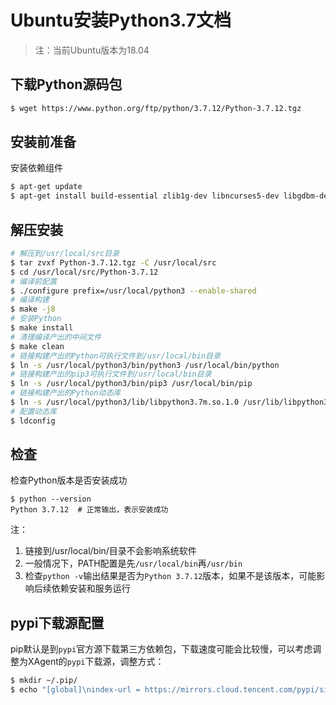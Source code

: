 # Ubuntu安装Python3.7文档
> 注：当前Ubuntu版本为18.04

## 下载Python源码包
```bash
$ wget https://www.python.org/ftp/python/3.7.12/Python-3.7.12.tgz
```
## 安装前准备
安装依赖组件
```bash
$ apt-get update
$ apt-get install build-essential zlib1g-dev libncurses5-dev libgdbm-dev libnss3-dev libssl-dev libsqlite3-dev libreadline-dev libffi-dev wget libbz2-dev tk-dev gcc make
```

## 解压安装
```bash
# 解压到/usr/local/src目录
$ tar zvxf Python-3.7.12.tgz -C /usr/local/src
$ cd /usr/local/src/Python-3.7.12
# 编译前配置
$ ./configure prefix=/usr/local/python3 --enable-shared
# 编译构建
$ make -j8
# 安装Python
$ make install
# 清理编译产出的中间文件
$ make clean
# 链接构建产出的Python可执行文件到/usr/local/bin目录
$ ln -s /usr/local/python3/bin/python3 /usr/local/bin/python
# 链接构建产出的pip3可执行文件到/usr/local/bin目录
$ ln -s /usr/local/python3/bin/pip3 /usr/local/bin/pip
# 链接构建产出的Python动态库
$ ln -s /usr/local/python3/lib/libpython3.7m.so.1.0 /usr/lib/libpython3.7m.so.1.0
# 配置动态库
$ ldconfig
```

## 检查
检查Python版本是否安装成功
```
$ python --version
Python 3.7.12  # 正常输出，表示安装成功
```

注：
1. 链接到/usr/local/bin/目录不会影响系统软件
2. 一般情况下，PATH配置是先``/usr/local/bin``再``/usr/bin``
3. 检查``python -v``输出结果是否为``Python 3.7.12``版本，如果不是该版本，可能影响后续依赖安装和服务运行


## pypi下载源配置
pip默认是到``pypi``官方源下载第三方依赖包，下载速度可能会比较慢，可以考虑调整为XAgent的``pypi``下载源，调整方式：

```bash
$ mkdir ~/.pip/
$ echo "[global]\nindex-url = https://mirrors.cloud.tencent.com/pypi/simple" >> ~/.pip/pip.conf
```